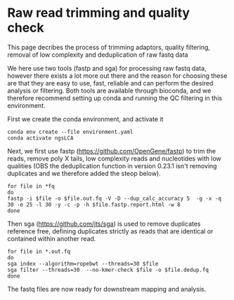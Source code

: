 # Raw read trimming and quality check 

This page decribes the process of trimming adaptors, quality filtering, removal of low complexity and deduplication of raw fastq data

We here use two tools (fastp and sga) for processing raw fastq data, however there exists a lot more out there and the reason for choosing these are that they are easy to use, fast, reliable and can perform the desired analysis or filtering. 
Both tools are available through bioconda, and we therefore recommend setting up conda and running the QC filtering in this environment. 

First we create the conda environment, and activate it
```
conda env create --file environment.yaml
conda activate ngsLCA
```

Next, we first use fastp (https://github.com/OpenGene/fastp) to trim the reads, remove poly X tails, low complexity reads and nucleotides with low qualities (OBS the deduplication function in version 0.23.1 isn't removing duplicates and we therefore added the steop below). 
```
for file in *fq
do
fastp -i $file -o $file.out.fq -V -D --dup_calc_accuracy 5  -g -x -q 30 -e 25 -l 30 -y -c -p -h $file.fastp.report.html -w 8
done 
```

Then sga (https://github.com/jts/sga) is used to remove duplicates reference free, defining duplicates strictly as reads that are identical or contained within another read. 
```
for file in *.out.fq
do
sga index --algorithm=ropebwt --threads=30 $file
sga filter --threads=30  --no-kmer-check $file -o $file.dedup.fq
done
```

The fastq files are now ready for downstream mapping and analysis. 

